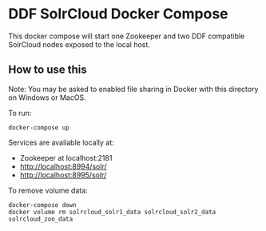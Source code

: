 # DDF SolrCloud Docker Compose
This docker compose will start one Zookeeper and two DDF compatible SolrCloud nodes exposed to the local host.

## How to use this

Note: You may be asked to enabled file sharing in Docker with this directory on Windows or MacOS.

To run:
```
docker-compose up
```

Services are available locally at:
* Zookeeper at localhost:2181
* <http://localhost:8994/solr/>
* <http://localhost:8995/solr/>

To remove volume data:
```
docker-compose down
docker volume rm solrcloud_solr1_data solrcloud_solr2_data solrcloud_zoo_data
```